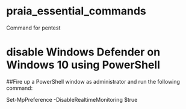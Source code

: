 # praia_essential_commands
Command for pentest

# disable Windows Defender on Windows 10 using PowerShell
##Fire up a PowerShell window as administrator and run the following command:

Set-MpPreference -DisableRealtimeMonitoring $true
